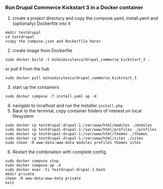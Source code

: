 ### Run Drupal Commerce Kickstart 3 in a Docker container ###

1. create a project directory and copy the compose.yaml, install.yaml and (optionally) Dockerfile into it
```
mkdir testdrupal
cd testdrupal
<copy the compose.json and Dockerfile here>
```
2. create image from Dockerfile
```
sudo docker build -t mihaimiculescu/drupal_commerce_kickstart_3 .
```
or pull it from the hub
```
sudo docker pull mihaimiculescu/drupal_commerce_kickstart_3
```
3. start up the containers
```
sudo docker compose -f install.yaml up -d
```
4. navigate to localhost and run the installer `install.php`
5. Back to the terminal, copy container folders of interest on local filesystem
```
sudo docker cp testdrupal-drupal-1:/var/www/html/modules ./modules
sudo docker cp testdrupal-drupal-1:/var/www/html/profiles ./profiles
sudo docker cp testdrupal-drupal-1:/var/www/html/themes ./themes
sudo docker cp testdrupal-drupal-1:/var/www/html/sites ./sites
sudo chown -R www-data:www-data modules profiles themes sites
```
6. Restart the combination with complete config
```
sudo docker compose stop
sudo docker compose up -d
sudo docker exec -ti testdrupal-drupal-1 bash
mkdir private
chown -R www-data:www-data private
exit
```
